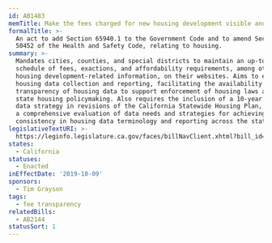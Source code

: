 ```yaml
---
id: AB1483
memTitle: Make the fees charged for new housing development visible and legible
formalTitle: >-
  An act to add Section 65940.1 to the Government Code and to amend Section
  50452 of the Health and Safety Code, relating to housing.
summary: >-
  Mandates cities, counties, and special districts to maintain an up-to-date
  schedule of fees, exactions, and affordability requirements, among other
  housing development-related information, on their websites. Aims to enhance
  housing data collection and reporting, facilitating the availability and
  transparency of housing data to support enforcement of housing laws and inform
  state housing policymaking. Also requires the inclusion of a 10-year housing
  data strategy in revisions of the California Statewide Housing Plan, involving
  a comprehensive evaluation of data needs and strategies for achieving
  consistency in housing data terminology and reporting across the state.
legislativeTextURI: >-
  https://leginfo.legislature.ca.gov/faces/billNavClient.xhtml?bill_id=201920200AB1483
states:
  - California
statuses:
  - Enacted
inEffectDate: '2019-10-09'
sponsors:
  - Tim Grayson
tags:
  - fee transparency
relatedBills:
  - AB2144
statusSort: 1
---
```

